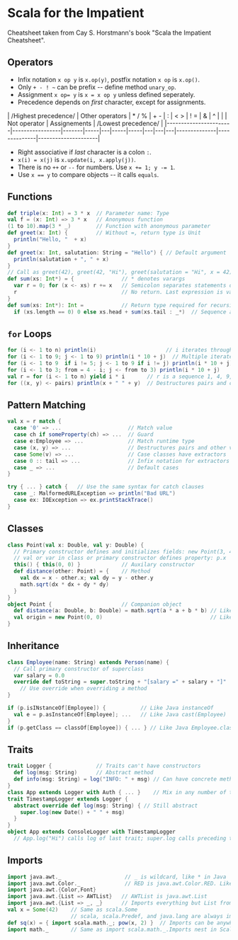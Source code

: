 # Scala for the Impatient

Cheatsheet taken from Cay S. Horstmann's book "Scala the Impatient Cheatsheet".

## Operators
- Infix notation `x op y` is `x.op(y)`, postfix notation `x op` is `x.op()`.
- Only `+ - ! ~` can be prefix -- define method `unary_op`.
- Assignment `x op= y` is `x = x op y` unless defined seperately.
- Precedence depends on *first* character, except for assignments.

| /Highest  precedence/ | Other operators | * / % | + - | : | < > | ! = | & | ^ | | | Not operator | Assignements | /Lowest precedence/ |
|-----------------------|-----------------|-------|-----|---|-----|-----|---|---|---|--------------|--------------|---------------------|

- Right associative if *last* character is a colon `:`.
- `x(i) = x(j)` is `x.update(i, x.apply(j))`.
- There is no `++` or `--` for numbers. Use `x += 1; y -= 1`.
- Use `x == y` to compare objects -- it calls `equals`.

## Functions
```scala
def triple(x: Int) = 3 * x  // Parameter name: Type
val f = (x: Int) => 3 * x   // Anonymous function
(1 to 10).map(3 * _)        // Function with anonymous parameter
def greet(x: Int) {         // Without =, return type is Unit
  println("Hello, "  + x)
}
def greet(x: Int, salutation: String = "Hello") { // Default argument
  println(salutation + ", " + x)
}
// Call as greet(42), greet(42, "Hi"), greet(salutation = "Hi", x = 42)
def sum(xs: Int*) = {               // * denotes varargs
  var r = 0; for (x <- xs) r += x   // Semicolon separates statements on same line
  r                                 // No return. Last expression is value of block
}
def sum(xs: Int*): Int =            // Return type required for recursive functions
  if (xs.length == 0) 0 else xs.head + sum(xs.tail : _*)  // Sequence as varargs
```

## `for` Loops
```scala
for (i <- 1 to n) println(i)                      // i iterates through all values in 1 to n
for (i <- 1 to 9; j <- 1 to 9) println(i * 10 + j)  // Multiple iterates
for (i <- 1 to 9  if i != 5; j <- 1 to 9 if i != j) println(i * 10 + j)   // Guards
for (i <- 1 to 3; from = 4 - i; j <- from to 3) println(i * 10 + j)       // Variable
val r = for (i <- 1 to n) yield i * i       // r is a sequence 1, 4, 9, ...
for ((x, y) <- pairs) println(x + " " + y)  // Destructures pairs and other values with extractors
```

## Pattern Matching
```scala
val x = r match {
  case '0' => ...                     // Match value
  case ch if someProperty(ch) => ...  // Guard
  case e:Employee => ...              // Match runtime type
  case (x, y) => ...                  // Destructures pairs and other values with extractors
  case Some(v) => ...                 // Case classes have extractors
  case 0 :: tail => ...               // Infix notation for extractors yielding a pair
  case _ => ...                       // Default cases
}

try { ... } catch {   // Use the same syntax for catch clauses
  case _: MalformedURLException => println("Bad URL")
  case ex: IOException => ex.printStackTrace()
}
```

## Classes
```scala
class Point(val x: Double, val y: Double) {
  // Primary constructor defines and initializes fields: new Point(3, 4)
  // val or var in class or primary constructor defines property: p.x
  this() { this(0, 0) }             // Auxilary constructor
  def distance(other: Point) = {    // Method
    val dx = x - other.x; val dy = y - other.y
    math.sqrt(dx * dx + dy * dy)
  }
}
object Point {                      // Companion object
  def distance(a: Double, b: Double) = math.sqrt(a * a + b * b) // Like Java static method
  val origin = new Point(0, 0)                                  // Like Java static field
}
```
## Inheritance
```scala
class Employee(name: String) extends Person(name) {
  // Call primary constructor of superclass
  var salary = 0.0
  override def toString = super.toString + "[salary =" + salary + "]"
    // Use override when overriding a method
}

if (p.isINstanceOf[Employee]) {           // Like Java instanceOf
  val e = p.asInstanceOf[Employee]; ...   // Like Java cast(Employee)
}
if (p.getClass == classOf[Employee]) { ... } // Like Java Employee.class
```

## Traits
```scala
trait Logger {              // Traits can't have constructors
  def log(msg: String)      // Abstract method
  def info(msg: String) = log("INFO: " + msg) // Can have concrete methods
}
class App extends Logger with Auth { ... }    // Mix in any number of traits
trait TimestampLogger extends Logger {
  abstract override def log(msg: String) { // Still abstract
    super.log(new Date() + " " + msg)
  }
}
object App extends ConsoleLogger with TimestampLogger
  // App.log("Hi") calls log of last trait; super.log calls preceding trait
```

## Imports
```scala
import java.awt._                    // _ is wildcard, like * in Java
import java.awt.Color._              // RED is java.awt.Color.RED. Like Java import static
import java.awt.{Color,Font}
import java.awt.{List => AWTList}   // AWTList is java.awt.List
import java.awt.{List => _, _}      // Imports everything but List from java.awt
val x = Some(42)    // Same as scala.Some
                    // scala, scala.Predef, and java.lang are always imported
def sq(x) = { import scala.math._; pow(x, 2) }  // Imports can be anywhere
import math._       // Same as import scala.math._.Imports nest in Scala
```
